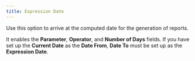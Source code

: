 ```yaml
---
title: Expression Date
---
```



Use this option to arrive at the computed date for the generation of  reports.


It enables the **Parameter**, **Operator**, and **Number 
 of Days** fields. If you have set up the **Current 
 Date** as the **Date From**,  **Date To** must be set up as the  **Expression Date**.
